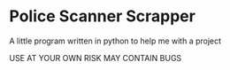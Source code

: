 # Police Scanner Scrapper
A little program written in python to help me with a project

USE AT YOUR OWN RISK
MAY CONTAIN BUGS

